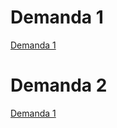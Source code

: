 # Demanda 1

[Demanda 1](./business/demanda-1.md)

# Demanda 2

[Demanda 1](./business/demanda-2.md)

